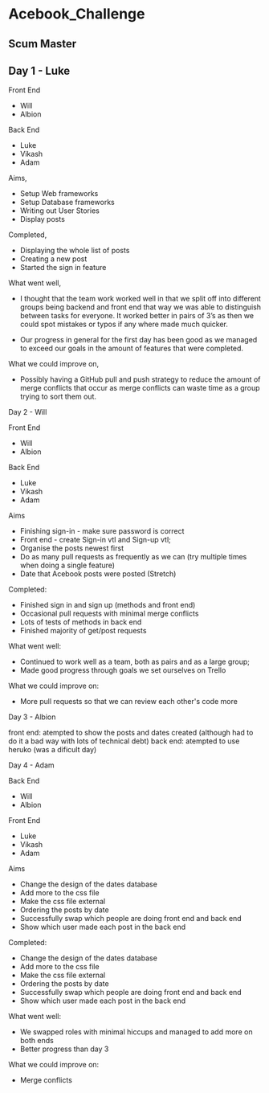 # Acebook_Challenge

Scum Master
------------

Day 1 - Luke
------------

Front End
- Will
- Albion

Back End
- Luke
- Vikash
- Adam

Aims,
- Setup Web frameworks
- Setup Database frameworks
- Writing out User Stories 
- Display posts

Completed,
- Displaying the whole list of posts
- Creating a new post
- Started the sign in feature

What went well,
- I thought that the team work worked well in that we split off into different groups being backend and front end that way we was able to distinguish between tasks for everyone. It worked better in pairs of 3’s as then we could spot mistakes or typos if any where made much quicker.

- Our progress in general for the first day has been good as we managed to exceed our goals in the amount of features that were completed.

What we could improve on,
- Possibly having a GitHub pull and push strategy to reduce the amount of merge conflicts that occur as merge conflicts can waste time as a group trying to sort them out.

Day 2 - Will

Front End
- Will
- Albion

Back End
- Luke
- Vikash
- Adam

Aims
- Finishing sign-in - make sure password is correct
- Front end - create Sign-in vtl and Sign-up vtl;
- Organise the posts newest first
- Do as many pull requests as frequently as we can (try multiple times when doing a single feature)
- Date that Acebook posts were posted (Stretch)

Completed:
- Finished sign in and sign up (methods and front end)
- Occasional pull requests with minimal merge conflicts
- Lots of tests of methods in back end
- Finished majority of get/post requests

What went well:
- Continued to work well as a team, both as pairs and as a large group;
- Made good progress through goals we set ourselves on Trello

What we could improve on:
- More pull requests so that we can review each other's code more

Day 3 - Albion

front end: atempted to show the posts and dates created (although had to do it a bad way with lots of technical debt)
back end: atempted to use heruko
(was a dificult day)

Day 4 - Adam 

Back End
- Will
- Albion

Front End
- Luke
- Vikash
- Adam

Aims
- Change the design of the dates database
- Add more to the css file 
- Make the css file external 
- Ordering the posts by date
- Successfully swap which people are doing front end and back end
- Show which user made each post in the back end

Completed:
- Change the design of the dates database
- Add more to the css file 
- Make the css file external 
- Ordering the posts by date
- Successfully swap which people are doing front end and back end
- Show which user made each post in the back end

What went well:
- We swapped roles with minimal hiccups and managed to add more on both ends 
- Better progress than day 3

What we could improve on:
- Merge conflicts 

